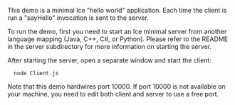 This demo is a minimal Ice "hello world" application. Each time the
client is run a "sayHello" invocation is sent to the server.

To run the demo, first you need to start an Ice minimal server from
another language mapping (Java, C++, C#, or Python). Please refer to
the README in the server subdirectory for more information on starting
the server.

After starting the server, open a separate window and start the
client:

      node Client.js

Note that this demo hardwires port 10000. If port 10000 is not
available on your machine, you need to edit both client and server
to use a free port.

